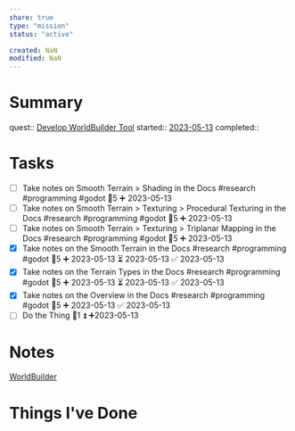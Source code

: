 ```yaml
---
share: true
type: "mission"
status: "active"

created: NaN 
modified: NaN
---
```

 
# Summary
quest:: [Develop WorldBuilder Tool](./Develop%20WorldBuilder%20Tool.md)
started:: [2023-05-13](./2023-05-13.md)
completed::
# Tasks
- [ ] Take notes on Smooth Terrain > Shading in the Docs #research #programming #godot 🥄5 ➕ 2023-05-13
- [ ] Take notes on Smooth Terrain > Texturing > Procedural Texturing in the Docs #research #programming #godot 🥄5 ➕ 2023-05-13
- [ ] Take notes on Smooth Terrain > Texturing > Triplanar Mapping in the Docs #research #programming #godot 🥄5 ➕ 2023-05-13
- [x] Take notes on the Smooth Terrain in the Docs #research #programming #godot 🥄5 ➕ 2023-05-13 ⏳ 2023-05-13 ✅ 2023-05-13
- [x] Take notes on the Terrain Types in the Docs #research #programming #godot 🥄5 ➕ 2023-05-13 ⏳ 2023-05-13 ✅ 2023-05-13
- [x] Take notes on the Overview in the Docs #research #programming #godot 🥄5 ➕ 2023-05-13 ✅ 2023-05-13
- [ ] Do the Thing  🥄1 ⏫ ➕2023-05-13
# Notes
[WorldBuilder](./WorldBuilder.md)
# Things I've Done